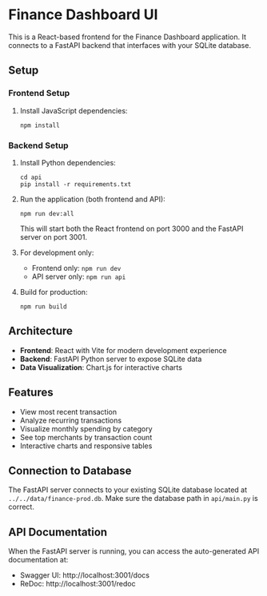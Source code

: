# Finance Dashboard UI

This is a React-based frontend for the Finance Dashboard application. It connects to a FastAPI backend that interfaces with your SQLite database.

## Setup

### Frontend Setup

1. Install JavaScript dependencies:
   ```
   npm install
   ```

### Backend Setup

1. Install Python dependencies:
   ```
   cd api
   pip install -r requirements.txt
   ```

2. Run the application (both frontend and API):
   ```
   npm run dev:all
   ```
   This will start both the React frontend on port 3000 and the FastAPI server on port 3001.

3. For development only:
   - Frontend only: `npm run dev`
   - API server only: `npm run api`

4. Build for production:
   ```
   npm run build
   ```

## Architecture

- **Frontend**: React with Vite for modern development experience
- **Backend**: FastAPI Python server to expose SQLite data
- **Data Visualization**: Chart.js for interactive charts

## Features

- View most recent transaction
- Analyze recurring transactions
- Visualize monthly spending by category
- See top merchants by transaction count
- Interactive charts and responsive tables

## Connection to Database

The FastAPI server connects to your existing SQLite database located at `../../data/finance-prod.db`. Make sure the database path in `api/main.py` is correct.

## API Documentation

When the FastAPI server is running, you can access the auto-generated API documentation at:
- Swagger UI: http://localhost:3001/docs
- ReDoc: http://localhost:3001/redoc 